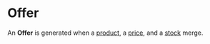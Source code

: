 # Offer

An **Offer** is generated when a [product], a [price], and a [stock] merge.



[price]: ../price-management/price.md
[product]: ../product-information-management/product.md
[stock]: ../inventory-management/stock.md